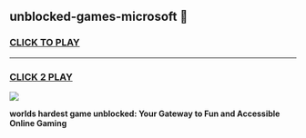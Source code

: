 
## unblocked-games-microsoft 👋
<h3>
<a href="https://premium.freeplayer.one?title=unblocked-games-microsoft&ref=14F">CLICK TO PLAY</a></h3>
<hr>

<h3>
<a href="https://premium.freeplayer.one?title=unblocked-games-microsoft&ref=14F">CLICK 2 PLAY</a>
  
</h3>

<a href="https://premium.freeplayer.one?title=unblocked-games-microsoft&ref=12F/"><img src="https://clearcache.store/games.png"></a>


**worlds hardest game unblocked: Your Gateway to Fun and Accessible Online Gaming**
